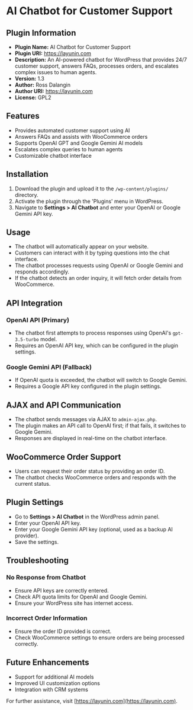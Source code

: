 # AI Chatbot for Customer Support

## Plugin Information
- **Plugin Name:** AI Chatbot for Customer Support
- **Plugin URI:** https://layunin.com
- **Description:** An AI-powered chatbot for WordPress that provides 24/7 customer support, answers FAQs, processes orders, and escalates complex issues to human agents.
- **Version:** 1.3
- **Author:** Ross Dalangin
- **Author URI:** https://layunin.com
- **License:** GPL2

## Features
- Provides automated customer support using AI
- Answers FAQs and assists with WooCommerce orders
- Supports OpenAI GPT and Google Gemini AI models
- Escalates complex queries to human agents
- Customizable chatbot interface

## Installation
1. Download the plugin and upload it to the `/wp-content/plugins/` directory.
2. Activate the plugin through the 'Plugins' menu in WordPress.
3. Navigate to **Settings > AI Chatbot** and enter your OpenAI or Google Gemini API key.

## Usage
- The chatbot will automatically appear on your website.
- Customers can interact with it by typing questions into the chat interface.
- The chatbot processes requests using OpenAI or Google Gemini and responds accordingly.
- If the chatbot detects an order inquiry, it will fetch order details from WooCommerce.

## API Integration
### OpenAI API (Primary)
- The chatbot first attempts to process responses using OpenAI's `gpt-3.5-turbo` model.
- Requires an OpenAI API key, which can be configured in the plugin settings.

### Google Gemini API (Fallback)
- If OpenAI quota is exceeded, the chatbot will switch to Google Gemini.
- Requires a Google API key configured in the plugin settings.

## AJAX and API Communication
- The chatbot sends messages via AJAX to `admin-ajax.php`.
- The plugin makes an API call to OpenAI first; if that fails, it switches to Google Gemini.
- Responses are displayed in real-time on the chatbot interface.

## WooCommerce Order Support
- Users can request their order status by providing an order ID.
- The chatbot checks WooCommerce orders and responds with the current status.

## Plugin Settings
- Go to **Settings > AI Chatbot** in the WordPress admin panel.
- Enter your OpenAI API key.
- Enter your Google Gemini API key (optional, used as a backup AI provider).
- Save the settings.

## Troubleshooting
### No Response from Chatbot
- Ensure API keys are correctly entered.
- Check API quota limits for OpenAI and Google Gemini.
- Ensure your WordPress site has internet access.

### Incorrect Order Information
- Ensure the order ID provided is correct.
- Check WooCommerce settings to ensure orders are being processed correctly.

## Future Enhancements
- Support for additional AI models
- Improved UI customization options
- Integration with CRM systems

For further assistance, visit [https://layunin.com](https://layunin.com).
